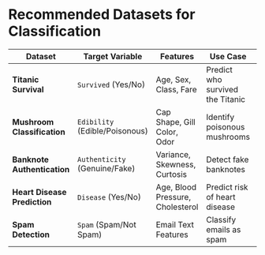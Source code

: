 # Recommended Datasets for Classification

| Dataset | Target Variable | Features | Use Case | Link |
|---------|----------------|----------|----------|------|
| **Titanic Survival** | `Survived` (Yes/No) | Age, Sex, Class, Fare | Predict who survived the Titanic | [Kaggle Titanic Dataset](https://www.kaggle.com/c/titanic/data) |
| **Mushroom Classification** | `Edibility` (Edible/Poisonous) | Cap Shape, Gill Color, Odor | Identify poisonous mushrooms | [UCI Mushroom Dataset](https://archive.ics.uci.edu/ml/datasets/mushroom) |
| **Banknote Authentication** | `Authenticity` (Genuine/Fake) | Variance, Skewness, Curtosis | Detect fake banknotes | [UCI Banknote Authentication Dataset](https://archive.ics.uci.edu/ml/datasets/banknote+authentication) |
| **Heart Disease Prediction** | `Disease` (Yes/No) | Age, Blood Pressure, Cholesterol | Predict risk of heart disease | [UCI Heart Disease Dataset](https://archive.ics.uci.edu/ml/datasets/heart+disease) |
| **Spam Detection** | `Spam` (Spam/Not Spam) | Email Text Features | Classify emails as spam | [SMS Spam Collection](https://www.kaggle.com/datasets/uciml/sms-spam-collection-dataset) |
